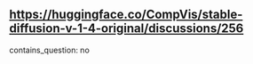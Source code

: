 ## https://huggingface.co/CompVis/stable-diffusion-v-1-4-original/discussions/256

contains_question: no
